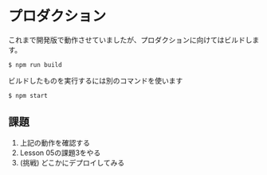 # プロダクション

これまで開発版で動作させていましたが、プロダクションに向けてはビルドします。

```
$ npm run build
```

ビルドしたものを実行するには別のコマンドを使います

```
$ npm start
```

## 課題

1. 上記の動作を確認する
2. Lesson 05の課題3をやる
3. (挑戦) どこかにデプロイしてみる
